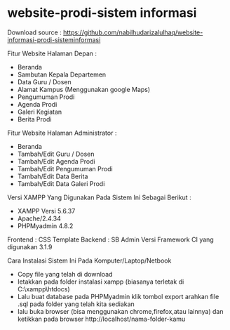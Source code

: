 # website-prodi-sistem informasi
Download source : https://github.com/nabilhudarizalulhaq/website-informasi-prodi-sisteminformasi

Fitur Website Halaman Depan :

- Beranda
- Sambutan Kepala Departemen
- Data Guru / Dosen
- Alamat Kampus (Menggunakan google Maps)
- Pengumuman Prodi
- Agenda Prodi
- Galeri Kegiatan
- Berita Prodi

Fitur Website Halaman Administrator :

- Beranda
- Tambah/Edit Guru / Dosen
- Tambah/Edit Agenda Prodi
- Tambah/Edit Pengumuman Prodi
- Tambah/Edit Data Berita
- Tambah/Edit Data Galeri Prodi

Versi XAMPP Yang Digunakan Pada Sistem Ini Sebagai Berikut :
- XAMPP Versi 5.6.37
- Apache/2.4.34
- PHPMyadmin 4.8.2

Frontend : CSS Template
Backend : SB Admin
Versi Framework CI yang digunakan 3.1.9

Cara Instalasi Sistem Ini Pada Komputer/Laptop/Netbook
- Copy file yang telah di download
- letakkan pada folder instalasi xampp (biasanya terletak di C:\xampp\htdocs\)
- Lalu buat database pada PHPMyadmin klik tombol export arahkan file .sql pada folder yang telah kita sediakan
- lalu buka browser (bisa menggunakan chrome,firefox,atau lainnya) dan ketikkan pada browser http://localhost/nama-folder-kamu
